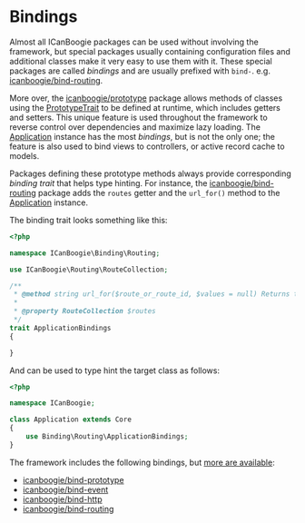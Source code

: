 # Bindings

Almost all ICanBoogie packages can be used without involving the framework, but special packages
usually containing configuration files and additional classes make it very easy to use them with it.
These special packages are called _bindings_ and are usually prefixed with `bind-`. e.g.
[icanboogie/bind-routing][].

More over, the [icanboogie/prototype][] package allows methods of classes using the
[PrototypeTrait][] to be defined at runtime, which includes getters and setters. This unique feature
is used throughout the framework to reverse control over dependencies and maximize lazy loading. The
[Application][] instance has the most _bindings_, but is not the only one; the feature is also used
to bind views to controllers, or active record cache to models.

Packages defining these prototype methods always provide corresponding _binding trait_ that helps
type hinting. For instance, the [icanboogie/bind-routing][] package adds the `routes` getter and the
`url_for()` method to the [Application][] instance.

The binding trait looks something like this:

```php
<?php

namespace ICanBoogie\Binding\Routing;

use ICanBoogie\Routing\RouteCollection;

/**
 * @method string url_for($route_or_route_id, $values = null) Returns the contextualized URL of a route.
 *
 * @property RouteCollection $routes
 */
trait ApplicationBindings
{

}
```

And can be used to type hint the target class as follows:

```php
<?php

namespace ICanBoogie;

class Application extends Core
{
	use Binding\Routing\ApplicationBindings;
}
```

The framework includes the following bindings, but [more are available](https://github.com/ICanBoogie?utf8=%E2%9C%93&query=bind-):

- [icanboogie/bind-prototype][]
- [icanboogie/bind-event][]
- [icanboogie/bind-http][]
- [icanboogie/bind-routing][]





[Application]:                  /docs/4.0/the-application-class
[PrototypeTrait]:               http://api.icanboogie.org/prototype/3.0/class-ICanBoogie.PrototypeTrait.html
[icanboogie/bind-event]:        https://github.com/ICanBoogie/bind-event
[icanboogie/bind-prototype]:    https://github.com/ICanBoogie/bind-prototype
[icanboogie/bind-http]:         https://github.com/ICanBoogie/bind-http
[icanboogie/bind-routing]:      https://github.com/ICanBoogie/bind-routing
[icanboogie/prototype]:         https://github.com/ICanBoogie/Prototype

